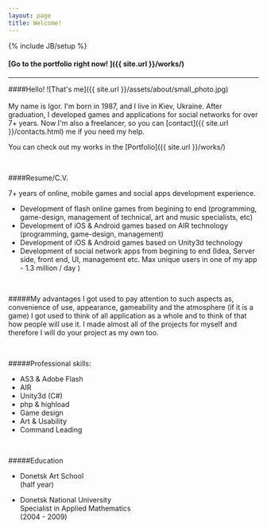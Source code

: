 ```yaml
---
layout: page
title: Welcome!
---
```

{% include JB/setup %}

#### [Go to the portfolio right now! ]({{ site.url }}/works/)

---

####Hello!
![That's me]({{ site.url }}/assets/about/small_photo.jpg)
<br> <br>
My name is Igor. I'm born in 1987, and I live in Kiev, Ukraine.
After graduation, I developed games and applications for social networks for over 7+ years.
Now I'm also a freelancer, so you can [contact]({{ site.url }}/contacts.html) me if you need my help.

You can check out my works in the [Portfolio]({{ site.url }}/works/)

<br>

####Resume/C.V.


7+ years of online, mobile games and social apps development experience.

* Development of flash online games from begining to end (programming, game-design, management of technical, art and music specialists, etc)
* Development of iOS & Android games based on AIR technology (programming, game-design, management)
* Development of iOS & Android games based on Unity3d technology
* Development of social network apps from begining to end (Idea, Server side, front end, UI, management etc. Max unique users in one of my app - 1.3 million / day )

<br>

#####My advantages
I got used to pay attention to such aspects as, convenience of use, appearance, gameability and the atmosphere (if it is a game)
I got used to think of all application as a whole and to think of that how people will use it.
I made almost all of the projects for myself and therefore I will do your project as my own too.

<br>

#####Professional skills:
* AS3 & Adobe Flash
* AIR
* Unity3d (C#)
* php & highload
* Game design
* Art & Usability
* Command Leading

<br>

#####Education

* Donetsk Art School<br>
(half year)

* Donetsk National University<br>
Specialist in Applied Mathematics<br>
(2004 - 2009)

